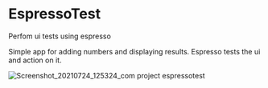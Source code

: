 # EspressoTest
Perfom ui tests using espresso

Simple app for adding numbers and displaying results. Espresso tests the ui and action on it.

![Screenshot_20210724_125324_com project espressotest](https://user-images.githubusercontent.com/39495725/126865161-58a887fe-fe80-46ef-bbec-1eda714c3243.jpg)
